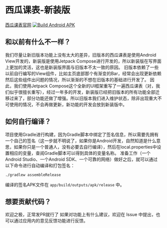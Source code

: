 # 西瓜课表-新装版
[西瓜课表官网](https://xgkb.mystery0.vip)
[![Build Android APK](https://github.com/Mystery00/XhuTimetable/actions/workflows/build.yml/badge.svg?branch=master)](https://github.com/Mystery00/XhuTimetable/actions/workflows/build.yml)

## 和以前有什么不一样？
我们尽量让新旧版本功能上没有太大的差异，旧版本的西瓜课表是使用Android View开发的，新装版是使用Jetpack Compose进行开发的，所以新装版在写界面上更加的灵活，这也是新装版界面与旧版本不太一致的原因。
旧版本依赖了一些以前自行编写的View组件，比如主页底部那个有渐变的Bar，经常会出现更新依赖然后这些组件出问题的情况，所以渐渐的不想在旧版本的基础进行开发了。
因此，我们使用Jetpack Compose这个全新的UI框架重写了一遍西瓜课表（对，我们似乎很擅长重写），经过一年多的开发，新装版已经把旧版本的所有功能全部迁移过来了，部分功能还做了增强。所以旧版本我们进入维护状态，除非出现重大不可使用的情况，不会再做更新，新功能的开发会放到新装版中。

## 如何自行编译？
项目使用Gradle进行构建，因为Gradle脚本中绑定了签名信息，所以需要先拥有一个自己的签名（这一步就不明说了，如果你是Android开发，自然知道是什么意思，如果你只是一个普通人，没有必要去自行编译），然后在local.properties中设置相应的变量，查阅Gradle脚本可以得到具体的变量名称。
准备工作（一个Android Studio、一个Android SDK、一个可靠的网络）做好之后，就可以通过以下命令进行自动编译和打包签名：
```shell
./gradlew assembleRelease
```
编译的签名APK文件在 `app/build/outputs/apk/release` 中。

## 想要贡献代码？
欢迎之极，正常发PR就行了
如果对功能上有什么建议，欢迎在 Issue 中提出，也可以通过应用内的意见反馈功能进行反馈。

